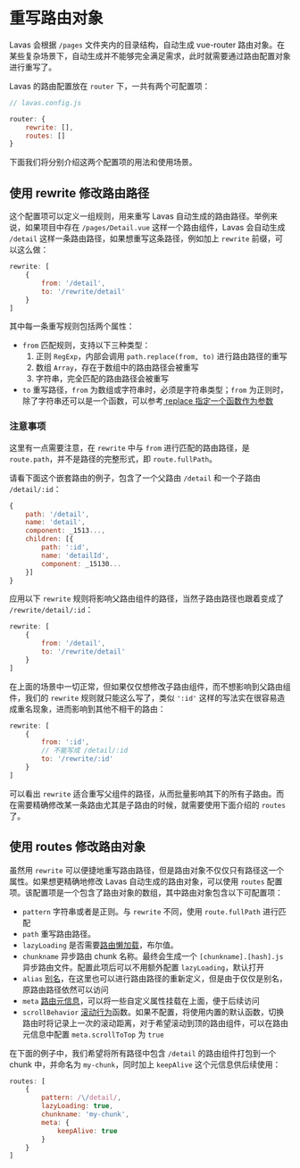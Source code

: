 # 重写路由对象

Lavas 会根据 `/pages` 文件夹内的目录结构，自动生成 vue-router 路由对象。在某些复杂场景下，自动生成并不能够完全满足需求，此时就需要通过路由配置对象进行重写了。

Lavas 的路由配置放在 `router` 下，一共有两个可配置项：
```javascript
// lavas.config.js

router: {
    rewrite: [],
    routes: []
}
```
下面我们将分别介绍这两个配置项的用法和使用场景。

## 使用 rewrite 修改路由路径

这个配置项可以定义一组规则，用来重写 Lavas 自动生成的路由路径。举例来说，如果项目中存在 `/pages/Detail.vue` 这样一个路由组件，Lavas 会自动生成 `/detail` 这样一条路由路径，如果想重写这条路径，例如加上 `rewrite` 前缀，可以这么做：
```javascript
rewrite: [
    {
        from: '/detail',
        to: '/rewrite/detail'
    }
]
```

其中每一条重写规则包括两个属性：
* `from` 匹配规则，支持以下三种类型：
    1. 正则 `RegExp`，内部会调用 `path.replace(from, to)` 进行路由路径的重写
    2. 数组 `Array`，存在于数组中的路由路径会被重写
    3. 字符串，完全匹配的路由路径会被重写
* `to` 重写路径，`from` 为数组或字符串时，必须是字符串类型；`from` 为正则时，除了字符串还可以是一个函数，可以参考[ replace 指定一个函数作为参数](https://developer.mozilla.org/zh-CN/docs/Web/JavaScript/Reference/Global_Objects/String/replace#指定一个函数作为参数)

### 注意事项

这里有一点需要注意，在 `rewrite` 中与 `from` 进行匹配的路由路径，是 `route.path`，并不是路径的完整形式，即 `route.fullPath`。

请看下面这个嵌套路由的例子，包含了一个父路由 `/detail` 和一个子路由 `/detail/:id`：
```javascript
{
    path: '/detail',
    name: 'detail',
    component: _1513...,
    children: [{
        path: ':id',
        name: 'detailId',
        component: _15130...
    }]
}
```

应用以下 `rewrite` 规则将影响父路由组件的路径，当然子路由路径也跟着变成了 `/rewrite/detail/:id`：
```javascript
rewrite: [
    {
        from: '/detail',
        to: '/rewrite/detail'
    }
]
```

在上面的场景中一切正常，但如果仅仅想修改子路由组件，而不想影响到父路由组件，我们的 `rewrite` 规则就只能这么写了，类似 `':id'` 这样的写法实在很容易造成重名现象，进而影响到其他不相干的路由：
```javascript
rewrite: [
    {
        from: ':id',
        // 不能写成 /detail/:id
        to: '/rewrite/:id'
    }
]
```

可以看出 `rewrite` 适合重写父组件的路径，从而批量影响其下的所有子路由。而在需要精确修改某一条路由尤其是子路由的时候，就需要使用下面介绍的 `routes` 了。

## 使用 routes 修改路由对象

虽然用 `rewrite` 可以便捷地重写路由路径，但是路由对象不仅仅只有路径这一个属性。如果想更精确地修改 Lavas 自动生成的路由对象，可以使用 `routes` 配置项。该配置项是一个包含了路由对象的数组，其中路由对象包含以下可配置项：

* `pattern` 字符串或者是正则。与 `rewrite` 不同，使用 `route.fullPath` 进行匹配
* `path` 重写路由路径。
* `lazyLoading` 是否需要[路由懒加载](https://router.vuejs.org/zh-cn/advanced/lazy-loading.html)，布尔值。
* `chunkname` 异步路由 chunk 名称。最终会生成一个 `[chunkname].[hash].js` 异步路由文件。配置此项后可以不用额外配置 `lazyLoading`，默认打开
* `alias` [别名](https://router.vuejs.org/zh-cn/essentials/redirect-and-alias.html)，在这里也可以进行路由路径的重新定义，但是由于仅仅是别名，原路由路径依然可以访问
* `meta` [路由元信息](https://router.vuejs.org/zh-cn/advanced/meta.html)，可以将一些自定义属性挂载在上面，便于后续访问
* `scrollBehavior` [滚动行为](https://router.vuejs.org/zh-cn/advanced/scroll-behavior.html)函数。如果不配置，将使用内置的默认函数，切换路由时将记录上一次的滚动距离，对于希望滚动到顶的路由组件，可以在路由元信息中配置 `meta.scrollToTop` 为 `true`

在下面的例子中，我们希望将所有路径中包含 `/detail` 的路由组件打包到一个 chunk 中，并命名为 `my-chunk`，同时加上 `keepAlive` 这个元信息供后续使用：
```javascript
routes: [
    {
        pattern: /\/detail/,
        lazyLoading: true,
        chunkname: 'my-chunk',
        meta: {
            keepAlive: true
        }
    }
]
```
